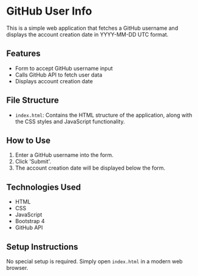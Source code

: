 # GitHub User Info

This is a simple web application that fetches a GitHub username and displays the account creation date in YYYY-MM-DD UTC format.

## Features

- Form to accept GitHub username input
- Calls GitHub API to fetch user data
- Displays account creation date

## File Structure

- `index.html`: Contains the HTML structure of the application, along with the CSS styles and JavaScript functionality.

## How to Use

1. Enter a GitHub username into the form.
2. Click 'Submit'.
3. The account creation date will be displayed below the form.

## Technologies Used

- HTML
- CSS
- JavaScript
- Bootstrap 4
- GitHub API

## Setup Instructions

No special setup is required. Simply open `index.html` in a modern web browser.